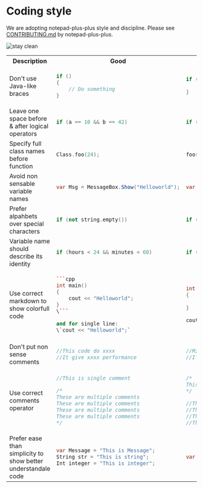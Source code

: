 # Coding style
We are adopting notepad-plus-plus style and discipline. Please see [CONTRIBUTING.md](https://github.com/graysuit/notepad-plus-plus/edit/master/CONTRIBUTING.md) by notepad-plus-plus.

![stay clean](https://notepad-plus-plus.org/assets/images/good-bad-practice.jpg)



<table>
<tr><th>Description</th> <th>Good</th><th>Bad</th></tr>

<tr><td>Don't use Java-like braces</td><td>

```cpp
if ()
{
    // Do something
}
```

</td><td>

```cpp
if () {
    // Do something
}
```

</td></tr>


<tr><td>Leave one space before & after logical operators</td><td>

```cpp
if (a == 10 && b == 42)
```

</td><td>

```cpp
if (a==10&&b==42)
```

</td></tr>


<tr><td>Specify full class names before function</td><td>

```cpp
Class.foo(24);
```

</td><td>

```cpp
foo(24);
```

</td></tr>


<tr><td>Avoid non sensable variable names</td><td>

```csharp
var Msg = MessageBox.Show("Helloworld");
```

</td><td>

```csharp
var gugUT7T8yKHhg87Y = MessageBox.Show("Helloworld");
```

</td></tr>


<tr><td>Prefer alpahbets over special characters</td><td>

```cpp
if (not string.empty())
```

</td><td>

```cpp
if (string != "")
```

</td></tr>


<tr><td>Variable name should describe its identity</td><td>

```cpp
if (hours < 24 && minutes < 60)
```

</td><td>

```cpp
if (a < 24 && b < 60)
```

</td></tr>


<tr><td>Use correct markdown to show colorfull code</td><td>

```cpp
```cpp
int main()
{
    cout << "Helloworld";
}
\```

and for single line:
\`cout << "Helloworld";`
```

</td><td>

```cpp
int main()
{
    cout << "Helloworld";
}

cout << "Helloworld";
```

</td></tr>


<tr><td>Don't put non sense comments</td><td>

```cpp
//This code do xxxx
//It give xxxx performance
```

</td><td>

```cpp
//Mighty Mighty Eagle Rescue me
//I'm person that loves eating pizza and washroom bath
```

</td></tr>



<tr><td>Use correct comments operator</td><td>

```cpp
//This is single comment

/*
These are multiple comments
These are multiple comments
These are multiple comments
These are multiple comments
*/
```

</td><td>

```cpp
/*
This is single comment
*/

//These are multiple comments
//These are multiple comments
//These are multiple comments
//These are multiple comments
```

</td></tr>



<tr><td>Prefer ease than simplicity to show better understandale code</td><td>

```csharp
var Message = "This is Message";
String str = "This is string";
Int integer = "This is integer";
```

</td><td>

```csharp
var m1 = "This is m1";String m2 = "This is m2";Int m3 = "This is m3";
```

</td></tr>


</table>
